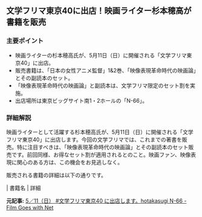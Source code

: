 ## 文学フリマ東京40に出店！映画ライター杉本穂高が書籍を販売

### 主要ポイント

* 映画ライターの杉本穂高氏が、5月11日（日）に開催される「文学フリマ東京40」に出店。
* 販売書籍は、「日本の女性アニメ監督」1&2巻、「映像表現革命時代の映画論」とその副読本のセット。
* 「映像表現革命時代の映画論」と副読本は、文学フリマ限定のセット割を実施。
* 出店場所は東京ビッグサイト南1・2ホールの「N-66」。

### 詳細解説

映画ライターとして活躍する杉本穂高氏が、5月11日（日）に開催される「文学フリマ東京40」に出店します。今回の文学フリマでは、これまでの著書を販売。特に注目すべきは、「映像表現革命時代の映画論」とその副読本のセット販売です。前回同様、お得なセット割が適用されるとのこと。映画ファン、映像表現に関心のある方は、この機会をお見逃しなく。

販売される書籍の詳細は以下の通りです。

| 書籍名 | 詳細 

**元記事:** [5／11（日） #文学フリマ東京40 に出店します。hotakasugi N-66 - Film Goes with Net](https://hotakasugi-jp.com/2025/05/03/info-bungakufurimatokyo40/)